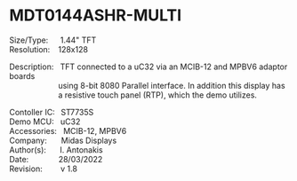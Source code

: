 # MDT0144ASHR-MULTI
 
Size/Type: &emsp; 1.44"  TFT <br/>
Resolution: &ensp; 128x128 <br/>
 
Description: &nbsp; TFT connected to a uC32 via an MCIB-12 and MPBV6 adaptor boards <br/>
 &emsp;&emsp;&emsp;&emsp;&emsp;&emsp; using 8-bit 8080 Parallel interface. In addition this display has <br/>
 &emsp;&emsp;&emsp;&emsp;&emsp;&emsp; a resistive touch panel (RTP), which the demo utilizes.
                  
Contoller IC:&ensp; ST7735S  <br/>
Demo MCU: &nbsp;    uC32   <br/>
Accessories: &nbsp; MCIB-12, MPBV6 <br/>
Company: &ensp; &ensp; Midas Displays <br/>
Author(s):&emsp;&ensp; I. Antonakis <br/>
Date: &emsp;&emsp; &emsp; 28/03/2022 <br/>
Revision: &emsp; &ensp;  v 1.8  <br/>
 
<!-- NOTES: 

&nbsp;  =  1 space
&ensp;  =  2 spaces
&emsp;  =  3 spaces

-->

